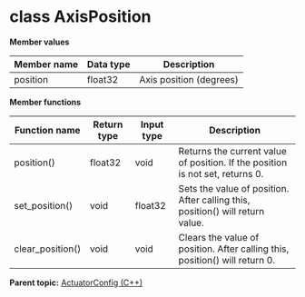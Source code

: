 # class AxisPosition

 **Member values** 

|Member name|Data type|Description|
|-----------|---------|-----------|
|position|float32|Axis position \(degrees\)|

 **Member functions** 

|Function name|Return type|Input type|Description|
|-------------|-----------|----------|-----------|
|position\(\)|float32|void|Returns the current value of position. If the position is not set, returns 0.|
|set\_position\(\)|void|float32|Sets the value of position. After calling this, position\(\) will return value.|
|clear\_position\(\)|void|void|Clears the value of position. After calling this, position\(\) will return 0.|

**Parent topic:** [ActuatorConfig \(C++\)](../../summary_pages/ActuatorConfig.md)

